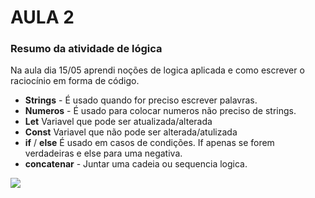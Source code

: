 # AULA 2

### Resumo da atividade de lógica

Na aula dia 15/05 aprendi noções de logica aplicada e como escrever o raciocínio em forma de código.

* **Strings** - É usado quando for preciso escrever palavras.
* **Numeros** - É usado para colocar numeros não preciso de strings.
* **Let** Variavel que pode ser atualizada/alterada
* **Const** Variavel que não pode ser alterada/atulizada
* **if** / **else** É usado em casos de condições. If apenas se forem verdadeiras e else para uma negativa.
* **concatenar** - Juntar uma cadeia ou sequencia logica.

![](https://upload.wikimedia.org/wikipedia/commons/thumb/b/b0/Transgender_Pride_flag.svg/1024px-Transgender_Pride_flag.svg.png)